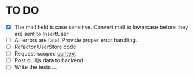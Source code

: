 # TO DO

- [x] The mail field is case sensitive. Convert mail to lowercase before they are sent to InsertUser
- [ ] All errors are fatal. Provide proper error handling.
- [ ] Refactor UserStore code
- [ ] Request-scoped [context](https://www.alexedwards.net/blog/organising-database-access)
- [ ] Post quilljs data to backend
- [ ] Write the tests …
